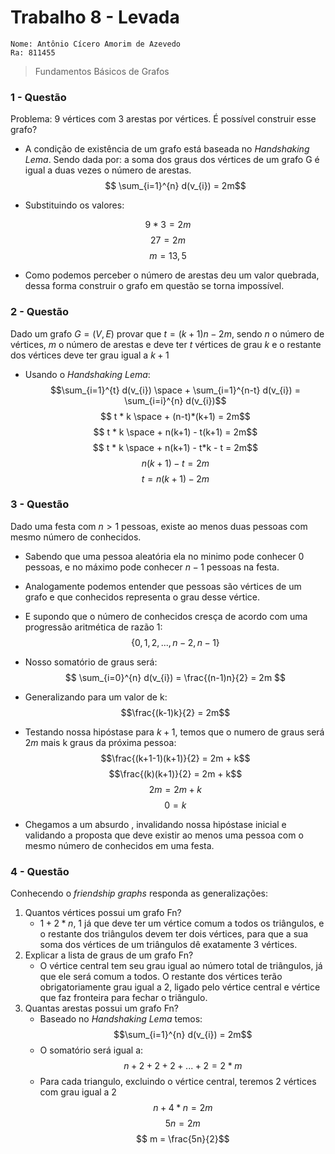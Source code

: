# Trabalho 8 - Levada 
    Nome: Antônio Cícero Amorim de Azevedo
    Ra: 811455 
> Fundamentos Básicos de Grafos

### 1 - Questão 
Problema: 9 vértices com 3 arestas por vértices. É possível construir esse grafo?
- A condição de existência de um grafo está baseada no _Handshaking Lema_. Sendo
dada por: a soma dos graus dos vértices de um grafo G é igual a duas vezes o número
de arestas.
$$ \sum_{i=1}^{n} d(v_{i}) = 2m$$

- Substituindo os valores:

$$ 9 * 3  = 2m$$
$$ 27 = 2m$$
$$ m = 13,5$$

- Como podemos perceber o número de arestas deu um valor quebrada, dessa forma
construir o grafo em questão se torna impossível.

### 2 - Questão 
Dado um grafo $G = (V, E)$ provar que $t = (k+1)n - 2m$, sendo $n$ o número de vértices, 
$m$ o número de arestas e deve ter $t$ vértices de grau $k$ e o restante dos 
vértices deve ter grau igual a $k+1$

- Usando o _Handshaking Lema_:
$$\sum_{i=1}^{t} d(v_{i}) \space  + \sum_{i=1}^{n-t} d(v_{i})  = \sum_{i=i}^{n} d(v_{i})$$
$$ t * k \space  + (n-t)*(k+1)  = 2m$$
$$ t * k \space  + n(k+1) - t(k+1)  = 2m$$
$$ t * k \space  + n(k+1) - t*k - t  = 2m$$
$$ n(k+1) - t  = 2m$$
$$t = n(k+1) - 2m$$

### 3 - Questão 
Dado uma festa com $n > 1$ pessoas, existe ao menos duas pessoas com mesmo número
de conhecidos.

- Sabendo que uma pessoa aleatória ela no minimo pode conhecer 0 pessoas, e no máximo
pode conhecer $n-1$ pessoas na festa.

- Analogamente podemos entender que pessoas são vértices de um grafo e que conhecidos
representa o grau desse vértice.

- E supondo que o número de conhecidos cresça de acordo com uma progressão aritmética 
de razão 1:
$$\{0, 1, 2, ..., n-2, n-1\}$$

- Nosso somatório de graus será:
$$ \sum_{i=0}^{n} d(v_{i}) = \frac{(n-1)n}{2} = 2m $$

- Generalizando para um valor de k:
$$\frac{(k-1)k}{2} = 2m$$

- Testando nossa hipóstase para $k+1$, temos que o numero de graus será $2m$ mais
k graus da próxima pessoa:
$$\frac{(k+1-1)(k+1)}{2} = 2m + k$$
$$\frac{(k)(k+1)}{2} = 2m + k$$
$$2m = 2m + k$$
$$0 = k$$
- Chegamos a um absurdo , invalidando nossa hipóstase inicial e validando a proposta
que deve existir ao menos uma pessoa com o mesmo número de conhecidos em uma festa.

### 4 - Questão 
Conhecendo o _friendship graphs_ responda as generalizações:
1. Quantos vértices possui um grafo Fn?
    - $1 + 2*n$, 1 já que deve ter um vértice comum a todos os triângulos, e o 
    restante dos triângulos devem ter dois vértices, para que a sua soma dos vértices 
    de um triângulos dê exatamente 3 vértices.
2. Explicar a lista de graus de um grafo Fn?
    - O vértice central tem seu grau igual ao número total de triângulos, já que
    ele será comum a todos. O restante dos vértices terão obrigatoriamente grau
    igual a 2, ligado pelo vértice central e vértice que faz fronteira para fechar
    o triângulo.
3. Quantas arestas possui um grafo Fn?
    - Baseado no _Handshaking Lema_ temos:
    $$\sum_{i=1}^{n} d(v_{i}) = 2m$$ 
    - O somatório será igual a:
    $$n + 2 + 2 + 2 + ... + 2 = 2*m$$
    - Para cada triangulo, excluindo o vértice central, teremos 2 vértices com 
    grau igual a 2
    $$n + 4*n = 2m$$
    $$5n = 2m$$
$$ m = \frac{5n}{2}$$

